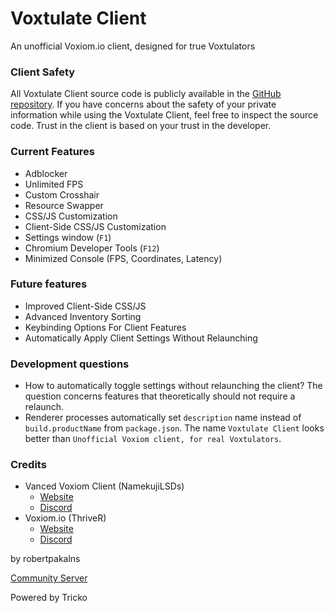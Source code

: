 # Voxtulate Client
An unofficial Voxiom.io client, designed for true Voxtulators

### Client Safety 

All Voxtulate Client source code is publicly available in the [GitHub repository](https://github.com/robertpakalns/VoxtulateClient). If you have concerns about the safety of your private information while using the Voxtulate Client, feel free to inspect the source code. Trust in the client is based on your trust in the developer.

### Current Features
- Adblocker
- Unlimited FPS
- Custom Crosshair
- Resource Swapper
- CSS/JS Customization
- Client-Side CSS/JS Customization
- Settings window (`F1`)
- Chromium Developer Tools (`F12`)
- Minimized Console (FPS, Coordinates, Latency)

### Future features
- Improved Client-Side CSS/JS
- Advanced Inventory Sorting
- Keybinding Options For Client Features
- Automatically Apply Client Settings Without Relaunching

### Development questions
- How to automatically toggle settings without relaunching the client? The question concerns features that theoretically should not require a relaunch.
- Renderer processes automatically set `description` name instead of `build.productName` from `package.json`. The name `Voxtulate Client` looks better than `Unofficial Voxiom client, for real Voxtulators`.

### Credits
- Vanced Voxiom Client (NamekujiLSDs)
  * [Website](https://namekujilsds.github.io/VVC)
  * [Discord](https://discord.com/invite/EcZytWAJkn)
- Voxiom.io (ThriveR)
  * [Website](https://voxiom.io)
  * [Discord](https://discord.com/invite/GBFtRcY)

by robertpakalns

[Community Server](https://discord.gg/yPjrUrvSzv)

Powered by Tricko